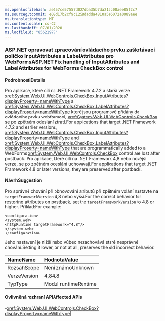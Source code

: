 ```yaml
---
ms.openlocfilehash: ae557ce57557d027dba35b7da213c08aee85f2c7
ms.sourcegitcommit: e02d17b2cf9c1258dadda4810a5e6072a0089aee
ms.translationtype: MT
ms.contentlocale: cs-CZ
ms.lasthandoff: 07/01/2020
ms.locfileid: "85621977"
---
```

### <a name="aspnet-fix-handling-of-inputattributes-and-labelattributes-for-webforms-checkbox-control"></a><span data-ttu-id="0a100-101">ASP.NET opravovat zpracování ovládacího prvku zaškrtávací políčko InputAttributes a LabelAttributes pro WebForms</span><span class="sxs-lookup"><span data-stu-id="0a100-101">ASP.NET Fix handling of InputAttributes and LabelAttributes for WebForms CheckBox control</span></span>

#### <a name="details"></a><span data-ttu-id="0a100-102">Podrobnosti</span><span class="sxs-lookup"><span data-stu-id="0a100-102">Details</span></span>

<span data-ttu-id="0a100-103">Pro aplikace, které cílí na .NET Framework 4.7.2 a starší verze <xref:System.Web.UI.WebControls.CheckBox.InputAttributes?displayProperty=nameWithType> a <xref:System.Web.UI.WebControls.CheckBox.LabelAttributes?displayProperty=nameWithType> které jsou programově přidány do ovládacího prvku webformaci, <xref:System.Web.UI.WebControls.CheckBox> se po zpětném odeslání ztratí.</span><span class="sxs-lookup"><span data-stu-id="0a100-103">For applications that target .NET Framework 4.7.2 and earlier versions, <xref:System.Web.UI.WebControls.CheckBox.InputAttributes?displayProperty=nameWithType> and <xref:System.Web.UI.WebControls.CheckBox.LabelAttributes?displayProperty=nameWithType> that are programmatically added to a WebForms <xref:System.Web.UI.WebControls.CheckBox> control are lost after postback.</span></span> <span data-ttu-id="0a100-104">Pro aplikace, které cílí na .NET Framework 4,8 nebo novější verze, se po zpětném odeslání uchovávají.</span><span class="sxs-lookup"><span data-stu-id="0a100-104">For applications that target .NET Framework 4.8 or later versions, they are preserved after postback.</span></span>

#### <a name="suggestion"></a><span data-ttu-id="0a100-105">Návrh</span><span class="sxs-lookup"><span data-stu-id="0a100-105">Suggestion</span></span>

<span data-ttu-id="0a100-106">Pro správné chování při obnovování atributů při zpětném volání nastavte na <code>targetFrameworkVersion</code> 4,8 nebo vyšší.</span><span class="sxs-lookup"><span data-stu-id="0a100-106">For the correct behavior for restoring attributes on postback, set the <code>targetFrameworkVersion</code> to 4.8 or higher.</span></span> <span data-ttu-id="0a100-107">Příklad:</span><span class="sxs-lookup"><span data-stu-id="0a100-107">For example:</span></span><pre><code class="lang-xml">&lt;configuration&gt;&#13;&#10;&lt;system.web&gt;&#13;&#10;&lt;httpRuntime targetFramework=&quot;4.8&quot;/&gt;&#13;&#10;&lt;/system.web&gt;&#13;&#10;&lt;/configuration&gt;&#13;&#10;</code></pre><span data-ttu-id="0a100-108">Jeho nastavení je nižší nebo vůbec nezachovává staré nesprávné chování.</span><span class="sxs-lookup"><span data-stu-id="0a100-108">Setting it lower, or not at all, preserves the old incorrect behavior.</span></span>

| <span data-ttu-id="0a100-109">Name</span><span class="sxs-lookup"><span data-stu-id="0a100-109">Name</span></span>    | <span data-ttu-id="0a100-110">Hodnota</span><span class="sxs-lookup"><span data-stu-id="0a100-110">Value</span></span>       |
|:--------|:------------|
| <span data-ttu-id="0a100-111">Rozsah</span><span class="sxs-lookup"><span data-stu-id="0a100-111">Scope</span></span>   |<span data-ttu-id="0a100-112">Není známo</span><span class="sxs-lookup"><span data-stu-id="0a100-112">Unknown</span></span>|
|<span data-ttu-id="0a100-113">Verze</span><span class="sxs-lookup"><span data-stu-id="0a100-113">Version</span></span>|<span data-ttu-id="0a100-114">4,8</span><span class="sxs-lookup"><span data-stu-id="0a100-114">4.8</span></span>|
|<span data-ttu-id="0a100-115">Typ</span><span class="sxs-lookup"><span data-stu-id="0a100-115">Type</span></span>|<span data-ttu-id="0a100-116">Modul runtime</span><span class="sxs-lookup"><span data-stu-id="0a100-116">Runtime</span></span>

#### <a name="affected-apis"></a><span data-ttu-id="0a100-117">Ovlivněná rozhraní API</span><span class="sxs-lookup"><span data-stu-id="0a100-117">Affected APIs</span></span>

-<xref:System.Web.UI.WebControls.CheckBox?displayProperty=nameWithType></li></ul>|
